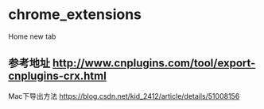 # chrome_extensions
Home new tab

### 
参考地址 http://www.cnplugins.com/tool/export-cnplugins-crx.html
---
Mac下导出方法 https://blog.csdn.net/kid_2412/article/details/51008156
